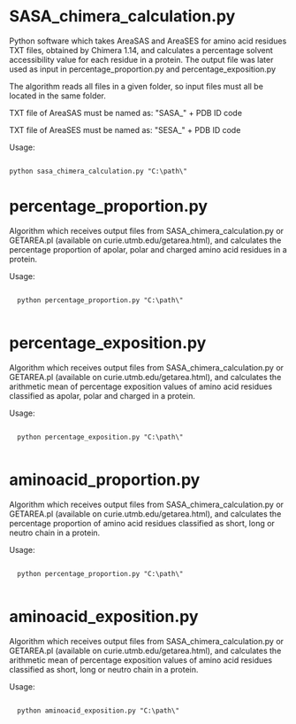 # SASA_chimera_calculation.py
Python software which takes AreaSAS and AreaSES for amino acid residues TXT files, obtained by Chimera 1.14, and calculates a percentage solvent accessibility value for each residue in a protein. The output file was later used as input in percentage_proportion.py and percentage_exposition.py

The algorithm reads all files in a given folder, so input files must all be located in the same folder. 

TXT file of AreaSAS must be named as: "SASA_" + PDB ID code

TXT file of AreaSES must be named as: "SESA_" + PDB ID code

Usage:

<code>
python sasa_chimera_calculation.py "C:\path\"
</code>

# percentage_proportion.py
Algorithm which receives output files from SASA_chimera_calculation.py or GETAREA.pl (available on curie.utmb.edu/getarea.html), and calculates the percentage proportion of apolar, polar and charged amino acid residues in a protein.

Usage:

<code>
  python percentage_proportion.py "C:\path\" <output.txt>
  </code>

# percentage_exposition.py
Algorithm which receives output files from SASA_chimera_calculation.py or GETAREA.pl (available on curie.utmb.edu/getarea.html), and calculates the arithmetic mean of percentage exposition values of amino acid residues classified as apolar, polar and charged in a protein.

Usage:

<code>
  python percentage_exposition.py "C:\path\" <output.txt>
  </code>
  
# aminoacid_proportion.py
Algorithm which receives output files from SASA_chimera_calculation.py or GETAREA.pl (available on curie.utmb.edu/getarea.html), and calculates the percentage proportion of amino acid residues classified as short, long or neutro chain in a protein.

Usage:

<code>
  python percentage_proportion.py "C:\path\" <output.txt>
  </code>

# aminoacid_exposition.py
Algorithm which receives output files from SASA_chimera_calculation.py or GETAREA.pl (available on curie.utmb.edu/getarea.html), and calculates the arithmetic mean of percentage exposition values of amino acid residues classified as short, long or neutro chain in a protein.

Usage:

<code>
  python aminoacid_exposition.py "C:\path\" <output.txt>
  </code>

